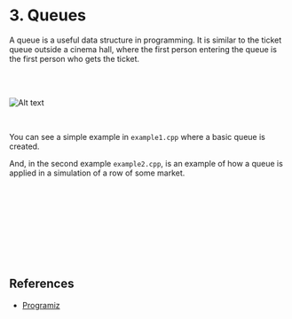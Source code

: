 # **3. Queues**

A queue is a useful data structure in programming. It is similar to the ticket queue outside a cinema hall, where the first person entering the queue is the first person who gets the ticket.

<br >
<br >

![Alt text](https://cdn.programiz.com/sites/tutorial2program/files/queue.png "a title")

<br >

You can see a simple example in `example1.cpp` where a basic queue is created.

And, in the second example `example2.cpp`, is an example of how a queue is applied in a simulation of a row of some market.

<br >
<br >
<br >
<br >

<br >
<br >
<br >
<br >

## References

- [Programiz](https://www.programiz.com/dsa/queue)
